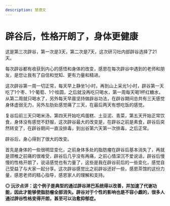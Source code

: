 ```yaml
---
description: 慧德文
---
```


# 辟谷后，性格开朗了，身体更健康

这是第三次辟谷，第一次是3天，第二次是7天，这次研习社内部辟谷选择了21天。

每次辟谷都有收获到内心的感悟和身体的改变，感恩在每次辟谷中遇到的老师和朋友，是您让我有了自信和觉知、更有力量和精进。

这次辟谷第一周一切正常，每天早上静坐1小时，再到山上采光1小时，辟谷第一天吃了1个枣、1个葡萄、1个桂圆，之后就没再吃只喝水，第一周每天喝1杯红糖水，从第二周就只喝水了，另外每天早晨坚持做辟谷功法，在辟谷期间总共有三天感觉身体虚弱无力，另外左肋处感觉痛了三天，在最后两天有想吃饭的感觉。

复谷后前三天只喝米汤，第四天开始吃鸡蛋糕、土豆泥、青菜，第五天开始正常饮食，身体没有感觉不舒服，这次辟谷最大的改变是，在辟谷之前是素食，辟谷后突然转变了，在辟谷期间一直没排毒，到出谷第六天第一次排毒，之后正常。

辟谷后，身心得到了很大的改变。	

首先是身体的一些很明显变化，之前身体多处的脂肪瘤在辟谷后基本消失了，再就是颈椎之前痛的很难受，辟谷后几乎没有再痛，之前心情深沉不爱说话，辟谷后慢慢的性格开朗了，说话感觉也有力量了，这些是我在辟谷前后的一些变化，感觉自己受益了与大家一起分享。这次辟谷感觉比之前辟谷还好一些，感恩茶馆的这份力量，感恩老师的精心指导，感恩家人的理解和支持。

**◎ 沅汐点评：这个例子是典型的通过辟谷淋巴系统得以改善，并加速了代谢功能，因此才能够使脂肪瘤全部消失。辟谷对于个性的影响也是不容小觑的，很多人通过辟谷性格变得开朗，甚至可以治愈抑郁症。**

